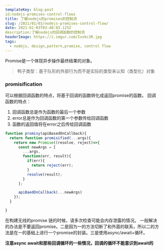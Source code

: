```yaml
---
templateKey: blog-post
id:nodejs-promises-control-flows
title: 了解nodejs的promises的控制流
slug: /2021/01/03/nodejs-promises-control-flow/
date: 2021-01-03T03:48:03.125Z
description:了解nodejs的回调函数的控制流
headerImage: https://i.imgur.com/Ivxkc3R.jpg
tags:
  - nodejs, design,pattern,promise, control flow
---
```


Promise是一个体现异步操作最终结果的对象。

> 鸭子类型：基于队形的外部行为而不是实际的类型来认知（类型化）对象


### promisification
可以根据回调函数的特点，将基于回调的函数转化成返回promise的函数。
回调函数的特点：
1. 回调函数总是作为函数的最后一个参数
2. error总是作为回调函数的第一个参数传给回调函数
3. 函数的返回值将在error之后传给回调函数

``` javascript
function promisy(apiBasedOnCallback){
  return function promisified(...args){
    return new Promise((resolve, reject)=>{
      const newArgs = [
        ...args,
        function(err, result){
          if(err){
            return reject(err);
          }
          resolve(result);
        }
      ];

      apiBaedOnCallback(...newArgs)
    });
  }

}

```

在构建无线的promise 链的时候，请多次检查可能会内存泄露的情况。
一般解决的办法是不要返回promise。二是因为一的方法切断了和外面的联系，所以二的方法是在一的基础上进行一个promise的封装。三是使用async/await+循环。

**注意async await和那些回调循环的一些情况，回调的循环不能意识到await的**

